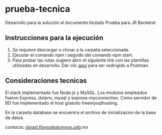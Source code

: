 # prueba-tecnica
Desarrollo para la solución al documento titulado Prueba para JR Backend

## Instrucciones para la ejecución
1. Se requiere descargar o clonar a la carpeta seleccionada.
2. Ejecutar el comando npm i seguido del comando npm start.
3. Para probar las rutas sugiero abrir el siguiente link con las plantillas utilizadas en desarrollo. Dar clic [aquí](https://go.postman.co/workspace/My-Workspace~00fd782b-e5c5-4b22-8142-bef213e31537/collection/10761659-fe1e95db-0992-4e0b-8744-09f5e1adcc39) para ser redirigido a Postman.

## Consideraciones tecnicas
El stack implementado fue Node.js y MySQL. Los modulos empleados fueron Express, dotenv, mysql y express-myconnection. Como servidor de BD fue implementado el host gratuito freemysqlhosting.

En la carpeta database se encuentra el archivo de inicializacion de la base de datos.


_contacto: jisrael.flores@alumnos.udg.mx_